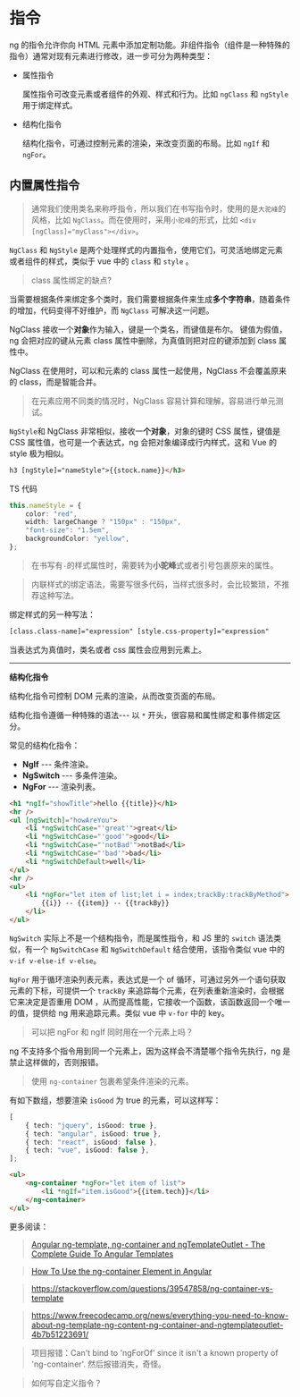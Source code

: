 # 指令

ng 的指令允许你向 HTML 元素中添加定制功能。非组件指令（组件是一种特殊的指令）通常对现有元素进行修改，进一步可分为两种类型：

- 属性指令

  属性指令可改变元素或者组件的外观、样式和行为。比如 `ngClass` 和 `ngStyle` 用于绑定样式。

- 结构化指令

  结构化指令，可通过控制元素的渲染，来改变页面的布局。比如 `ngIf` 和 `ngFor`。

## 内置属性指令

> 通常我们使用类名来称呼指令，所以我们在书写指令时，使用的是`大驼峰`的风格，比如 `NgClass`。而在使用时，采用`小驼峰`的形式，比如 `<div [ngClass]="myClass"></div>`。

`NgClass` 和 `NgStyle` 是两个处理样式的内置指令，使用它们，可灵活地绑定元素或者组件的样式，类似于 vue 中的 `class` 和 `style` 。

> class 属性绑定的缺点?

当需要根据条件来绑定多个类时，我们需要根据条件来生成**多个字符串**，随着条件的增加，代码变得不好维护，而 `NgClass` 可解决这一问题。

NgClass 接收一个**对象**作为输入，键是一个类名，而键值是布尔。 键值为假值， ng 会把对应的键从元素 class 属性中删除，为真值则把对应的键添加到 class 属性中。

NgClass 在使用时，可以和元素的 class 属性一起使用，NgClass 不会覆盖原来的 class，而是智能合并。

> 在元素应用不同类的情况时，NgClass 容易计算和理解，容易进行单元测试。

`NgStyle`和 NgClass 非常相似，接收一**个对象**，对象的键时 CSS 属性，键值是 CSS 属性值，也可是一个表达式，ng 会把对象编译成行内样式，这和 Vue 的 style 极为相似。

```html
h3 [ngStyle]="nameStyle">{{stock.name}}</h3>
```

TS 代码

```ts
this.nameStyle = {
	color: "red",
	width: largeChange ? "150px" : "150px",
	"font-size": "1.5em",
	backgroundColor: "yellow",
};
```

> 在书写有`-`的样式属性时，需要转为**小驼峰**式或者引号包裹原来的属性。

> 内联样式的绑定语法，需要写很多代码，当样式很多时，会比较繁琐，不推荐这种写法。

绑定样式的另一种写法：

```html
[class.class-name]="expression" [style.css-property]="expression"
```

当表达式为真值时，类名或者 css 属性会应用到元素上。

---

**结构化指令**

结构化指令可控制 DOM 元素的渲染，从而改变页面的布局。

结构化指令遵循一种特殊的语法--- 以 `*` 开头，很容易和属性绑定和事件绑定区分。

常见的结构化指令：

- **NgIf** --- 条件渲染。
- **NgSwitch** --- 多条件渲染。
- **NgFor** --- 渲染列表。

```html
<h1 *ngIf="showTitle">hello {{title}}</h1>
<hr />
<ul [ngSwitch]="howAreYou">
	<li *ngSwitchCase="'great'">great</li>
	<li *ngSwitchCase="'good'">good</li>
	<li *ngSwitchCase="'notBad'">notBad</li>
	<li *ngSwitchCase="'bad'">bad</li>
	<li *ngSwitchDefault>well</li>
</ul>
<hr />
<ul>
	<li *ngFor="let item of list;let i = index;trackBy:trackByMethod">
		{{i}} -- {{item}} -- {{trackBy}}
	</li>
</ul>
```

`NgSwitch` 实际上不是一个结构指令，而是属性指令，和 JS 里的 `switch` 语法类似，有一个 `NgSwitchCase` 和 `NgSwitchDefault` 结合使用，该指令类似 vue 中的 `v-if v-else-if v-else`。

`NgFor` 用于循环渲染列表元素，表达式是一个 of 循环，可通过另外一个语句获取元素的下标，可提供一个 `trackBy` 来追踪每个元素，在列表重新渲染时，会根据它来决定是否重用 DOM ，从而提高性能，它接收一个函数，该函数返回一个唯一的值，提供给 ng 用来追踪元素。类似 vue 中 `v-for` 中的 key。

> 可以把 ngFor 和 ngIf 同时用在一个元素上吗？

ng 不支持多个指令用到同一个元素上，因为这样会不清楚哪个指令先执行，ng 是禁止这样做的，否则报错。

> 使用 `ng-container` 包裹希望条件渲染的元素。

有如下数组，想要渲染 `isGood` 为 true 的元素，可以这样写：

```ts
[
	{ tech: "jquery", isGood: true },
	{ tech: "angular", isGood: true },
	{ tech: "react", isGood: false },
	{ tech: "vue", isGood: false },
];
```

```html
<ul>
	<ng-container *ngFor="let item of list">
		<li *ngIf="item.isGood">{{item.tech}}</li>
	</ng-container>
</ul>
```

更多阅读：

> [Angular ng-template, ng-container and ngTemplateOutlet - The Complete Guide To Angular Templates](https://blog.angular-university.io/angular-ng-template-ng-container-ngtemplateoutlet/)

> [How To Use the ng-container Element in Angular](https://www.digitalocean.com/community/tutorials/angular-ng-container-element)

> https://stackoverflow.com/questions/39547858/ng-container-vs-template

> https://www.freecodecamp.org/news/everything-you-need-to-know-about-ng-template-ng-content-ng-container-and-ngtemplateoutlet-4b7b51223691/

> 项目报错：Can't bind to 'ngForOf' since it isn't a known property of 'ng-container'. 然后报错消失，奇怪。

<!--TODO  -->

> 如何写自定义指令？
